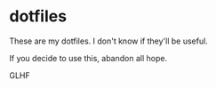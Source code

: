 # dotfiles

These are my dotfiles.
I don't know if they'll be useful.

If you decide to use this, abandon all hope.

GLHF
